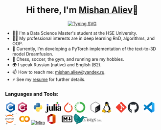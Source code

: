 <h1 align="center">Hi there, I'm <a href="https://github.com/thecrazymage">Mishan Aliev</a>👋</h1>

<p align="center">
<a href="https://git.io/typing-svg"><img src="https://readme-typing-svg.demolab.com?font=Fira+Code&weight=600&size=24&pause=1000&color=5204F7&center=true&vCenter=true&width=435&lines=Welcome+to+my+GitHub+profile!" alt="Typing SVG" /></a>
</p>

- 👨‍🎓 I'm a Data Science Master's student at the HSE University.
- 👨‍💻 My professional interests are in deep learning RnD, algorithms, and OOP.
- 🚀 Currently, I'm developing a PyTorch implementation of the text-to-3D model Dreamfusion.
- 🌟 Chess, soccer, the gym, and running are my hobbies.
- 🌍 I speak Russian (native) and English (B2).
- 📫 How to reach me: mishan.aliev@yandex.ru.
- ⚡ See my [resume](https://github.com/thecrazymage/Resume) for further details.

<h3 align="left">Languages and Tools:</h3>
<a href="https://www.cprogramming.com/" target="_blank" rel="noreferrer"> <img src="icons\c.svg" width="35" alt="C"/> </a>
<a href="https://docs.microsoft.com/en-us/cpp/?view=msvc-170" target="_blank" rel="noreferrer"><img src="icons\cplusplus.svg" height="35" alt="C++" /></a>
&nbsp;&nbsp;
<a href="https://docs.python.org/3/" target="_blank" rel="noreferrer"><img src="icons\python.svg" height="35" alt="Python" /></a>
<a href="https://julialang.org/" target="_blank" rel="noreferrer"><img src="icons\julia.svg" height="35" alt="Julia" /></a>
<a href="https://pytorch.org/docs/stable/index.html" target="_blank" rel="noreferrer"><img src="icons\pytorch.svg" height="35" alt="PyTorch" /></a>
<a href="https://www.anaconda.com/" target="_blank" rel="noreferrer"><img src="icons\anaconda.svg" height="35" alt="Anaconda" /></a>
&nbsp;&nbsp;
<a href="https://www.gnu.org/software/bash/" target="_blank" rel="noreferrer"> <img src="icons\gnu_bash.svg" height="35" alt="Bash"/></a>
<a href="https://www.linux.org/" target="_blank" rel="noreferrer"> <img src="icons\linux.svg" height="35" alt="Linux"/></a>
&nbsp;&nbsp;
<a href="https://git-scm.com/" target="_blank" rel="noreferrer"> <img src="icons\git.svg" height="35" alt="Git"/></a>
<a href="https://github.com/thecrazymage" target="_blank" rel="noreferrer"> <img src="icons\github.svg" height="35" alt="GitHub"/></a>
&nbsp;&nbsp;
<a href="https://code.visualstudio.com/" target="_blank" rel="noreferrer"> <img src="icons\vscode.svg" height="35" alt="VSCode"/></a>
<a href="https://jupyter.org/" target="_blank" rel="noreferrer"> <img src="icons\jupyter.svg" height="35" alt="Jupyter"/> </a>
&nbsp;&nbsp;
<a href="https://colab.research.google.com/" target="_blank" rel="noreferrer"><img src="icons\colab.svg" height="35" alt="Google Colab" /></a>
<a href="https://miro.com/" target="_blank" rel="noreferrer"><img src="icons\miro.svg" height="35" alt="Miro" /></a>
<a href="https://www.microsoft.com/en-us/microsoft-365/microsoft-office" target="_blank" rel="noreferrer"><img src="icons\microsoft_office.svg" height="35" alt="Microsoft Office" /></a>
&nbsp;&nbsp;
<a href="https://www.markdownguide.org/basic-syntax/" target="_blank" rel="noreferrer"><img src="icons\markdown.svg" height="35" alt="Markdown" /></a>
<a href="https://www.latex-project.org/help/documentation/" target="_blank" rel="noreferrer"><img src="icons\latex.svg" height="35" alt="LATEX" /></a>